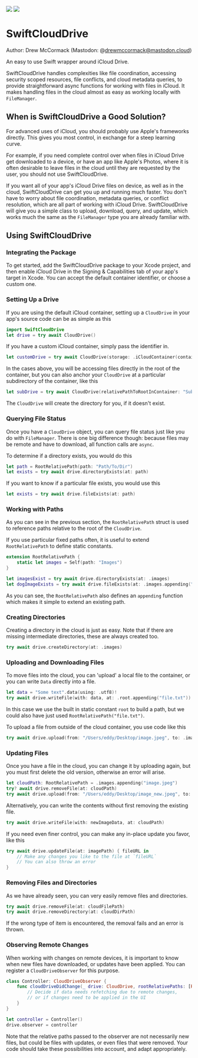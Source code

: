[![](https://img.shields.io/endpoint?url=https%3A%2F%2Fswiftpackageindex.com%2Fapi%2Fpackages%2Fdrewmccormack%2FSwiftCloudDrive%2Fbadge%3Ftype%3Dswift-versions)](https://swiftpackageindex.com/drewmccormack/SwiftCloudDrive)
[![](https://img.shields.io/endpoint?url=https%3A%2F%2Fswiftpackageindex.com%2Fapi%2Fpackages%2Fdrewmccormack%2FSwiftCloudDrive%2Fbadge%3Ftype%3Dplatforms)](https://swiftpackageindex.com/drewmccormack/SwiftCloudDrive)

# SwiftCloudDrive

Author: Drew McCormack (Mastodon: @drewmccormack@mastodon.cloud)

An easy to use Swift wrapper around iCloud Drive. 

SwiftCloudDrive handles complexities like file coordination, accessing security scoped resources, 
file conflicts, and cloud metadata queries, to provide straightforward async functions 
for working with files in iCloud. It makes handling files in the cloud almost
as easy as working locally with `FileManager`.

## When is SwiftCloudDrive a Good Solution?

For advanced uses of iCloud, you should probably use Apple's
frameworks directly. This gives you most control, in exchange
for a steep learning curve.

For example, if you need complete control over when files in iCloud Drive get 
downloaded to a device, or have an app like Apple's Photos, where it is often 
desirable to leave files in the cloud until they are requested by the user, 
you should not use SwiftCloudDrive.

If you want all of your app's iCloud Drive files on device, as well as
in the cloud, SwiftCloudDrive can get you up and running much faster.
You don't have to worry about file coordination, metadata queries, or conflict
resolution, which are all part of working with iCloud Drive. SwiftCloudDrive
will give you a simple class to upload, download, query, and update, which 
works much the same as the `FileManager` type you are already familiar with.

## Using SwiftCloudDrive

### Integrating the Package

To get started, add the SwiftCloudDrive package to your Xcode project,
and then enable iCloud Drive in the Signing & Capabilities
tab of your app's target in Xcode. You can accept the default 
container identifier, or choose a custom one.

### Setting Up a Drive

If you are using the default iCloud container, setting up a `CloudDrive` in
your app's source code can be as simple as this

```swift
import SwiftCloudDrive
let drive = try await CloudDrive()
```

If you have a custom iCloud container, simply pass the identifier in.

```swift
let customDrive = try await CloudDrive(storage: .iCloudContainer(containerIdentifier: "iCloud.com.yourcompany.app"))
```

In the cases above, you will be accessing files directly in the root of
the container, but you can also anchor your `CloudDrive` at a particular 
subdirectory of the container, like this

```swift
let subDrive = try await CloudDrive(relativePathToRootInContainer: "Sub/Directory/Of/Choice")
```

The `CloudDrive` will create the directory for you, if it doesn't exist.
    
### Querying File Status

Once you have a `CloudDrive` object, you can query file status just like you
do with `FileManager`. There is one big difference though: because files may
be remote and have to download, all function calls are `async`.

To determine if a directory exists, you would do this

```swift
let path = RootRelativePath(path: "Path/To/Dir")
let exists = try await drive.directoryExists(at: path)
```

If you want to know if a particular file exists, you would use this

```swift
let exists = try await drive.fileExists(at: path)
```

### Working with Paths

As you can see in the previous section, the `RootRelativePath` struct 
is used to reference paths relative to the root of the `CloudDrive`.

If you use particular fixed paths often, it is useful to extend `RootRelativePath`
to define static constants.

```swift
extension RootRelativePath {
    static let images = Self(path: "Images")
}

let imagesExist = try await drive.directoryExists(at: .images)
let dogImageExists = try await drive.fileExists(at: .images.appending("Dog.jpeg"))
```

As you can see, the `RootRelativePath` also defines an `appending` function
which makes it simple to extend an existing path.

### Creating Directories

Creating a directory in the cloud is just as easy. Note that if there are missing
intermediate directories, these are always created too.

```swift
try await drive.createDirectory(at: .images)
```

### Uploading and Downloading Files

To move files into the cloud, you can 'upload' a local file to the container,
or you can write `Data` directly into a file.

```swift
let data = "Some text".data(using: .utf8)!
try await drive.writeFile(with: data, at: .root.appending("file.txt"))
```

In this case we use the built in static constant `root` to build a path, but 
we could also have just used `RootRelativePath("file.txt")`.

To upload a file from outside of the cloud container, you use code like this

```swift
try await drive.upload(from: "/Users/eddy/Desktop/image.jpeg", to: .images.appending("image.jpeg"))
```

### Updating Files

Once you have a file in the cloud, you can change it by uploading again, but you must 
first delete the old version, otherwise an error will arise.

```swift
let cloudPath: RootRelativePath = .images.appending("image.jpeg")
try? await drive.removeFile(at: cloudPath)
try await drive.upload(from: "/Users/eddy/Desktop/image_new.jpeg", to: cloudPath)
```

Alternatively, you can write the contents without first removing the existing file.

```swift
try await drive.writeFile(with: newImageData, at: cloudPath)
```

If you need even finer control, you can make any in-place update you favor, like this

```swift
try await drive.updateFile(at: imagePath) { fileURL in
    // Make any changes you like to the file at `fileURL`
    // You can also throw an error
}
```

### Removing Files and Directories

As we have already seen, you can very easily remove files and directories.

```swift
try await drive.removeFile(at: cloudFilePath)
try await drive.removeDirectory(at: cloudDirPath)
```

If the wrong type of item is encountered, the removal fails and an error
is thrown.

### Observing Remote Changes

When working with changes on remote devices, it is important to know when 
new files have downloaded, or updates have been applied. You can register a `CloudDriveObserver`
for this purpose.

```swift
class Controller: CloudDriveObserver {
    func cloudDriveDidChange(_ drive: CloudDrive, rootRelativePaths: [RootRelativePath]) {
        // Decide if data needs refetching due to remote changes,
        // or if changes need to be applied in the UI
    }
}

let controller = Controller()
drive.observer = controller
```

Note that the relative paths passed to the observer are not necessarily new files, 
but could be files with updates, or even files that were removed. 
Your code should take these possibilities into account, and adapt appropriately.
